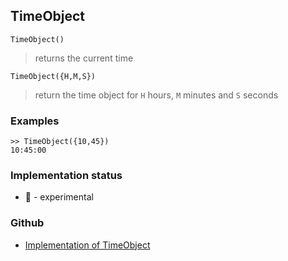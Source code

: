 ## TimeObject

```
TimeObject()
```

> returns the current time

```
TimeObject({H,M,S})
```

> return the time object for `H` hours, `M` minutes and `S` seconds

### Examples

```
>> TimeObject({10,45})
10:45:00
```

### Implementation status

* &#x1F9EA; - experimental

### Github

* [Implementation of TimeObject](https://github.com/axkr/symja_android_library/blob/master/symja_android_library/matheclipse-core/src/main/java/org/matheclipse/core/builtin/QuantityFunctions.java#L248) 
